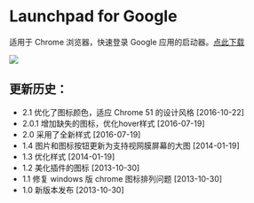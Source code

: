 # Launchpad for Google

适用于 Chrome 浏览器，快速登录 Google 应用的启动器。[点此下载](https://chrome.google.com/webstore/detail/eilnaglmefieihnoliabhdbfldhimbog)

![](https://raw.githubusercontent.com/cgzero/launchpad-for-google/master/tmp/screen-shot1.png)

## 更新历史：

- 2.1 优化了图标颜色，适应 Chrome 51 的设计风格 [2016-10-22]
- 2.0.1 增加缺失的图标，优化hover样式 [2016-07-19]
- 2.0 采用了全新样式 [2016-07-19]
- 1.4 图片和图标按钮更新为支持视网膜屏幕的大图 [2014-01-19]
- 1.3 优化样式 [2014-01-19]
- 1.2 美化插件的图标 [2013-10-30]
- 1.1 修复 windows 版 chrome 图标排列问题 [2013-10-30]
- 1.0 新版本发布 [2013-10-30]
